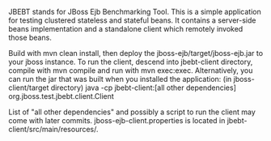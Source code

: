 JBEBT stands for JBoss Ejb Benchmarking Tool. This is a simple application for testing clustered stateless and stateful beans. It contains a server-side beans implementation and a standalone client which remotely invoked those beans.

Build with mvn clean install, then deploy the jboss-ejb/target/jboss-ejb.jar to your jboss instance. To run the client, descend into jbebt-client directory, compile with mvn compile and run with mvn exec:exec. Alternatively, you can run the jar that was built when you installed the application:
(in jboss-client/target directory)
java -cp jbebt-client:[all other dependencies] org.jboss.test.jbebt.client.Client

List of "all other dependencies" and possibly a script to run the client may come with later commits. jboss-ejb-client.properties is located in jbebt-client/src/main/resources/.
